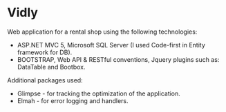 # Vidly
Web application for a rental shop using the following technologies:
- ASP.NET MVC 5, Microsoft SQL Server (I used Code-first in Entity framework for DB).
- BOOTSTRAP, Web API & RESTful conventions, Jquery plugins such as: DataTable and Bootbox.

Additional packages used:
- Glimpse - for tracking the optimization of the application.
- Elmah - for error logging and handlers.
